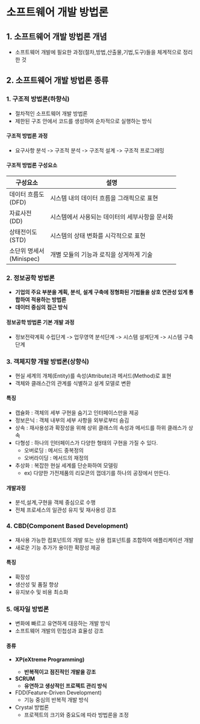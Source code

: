 # 소프트웨어 개발 방법론

## 1. 소프트웨어 개발 방법론 개념
- 소프트웨어 개발에 필요한 과정(절차,방법,산출물,기법,도구)들을 체계적으로 정리한 것

## 2. 소프트웨어 개발 방법론 종류
### 1. 구조적 방법론(하향식)
- 절차적인 소프트웨어 개발 방법론
- 제한된 구조 안에서 코드를 생성하여 순차적으로 실행하는 방식
#### 구조적 방법론 과정
- 요구사항 분석 -> 구조적 분석 -> 구조적 설계 -> 구조적 프로그래밍
#### 구조적 방법론 구성요소

|구성요소|설명|
|-------|----|
|데이터 흐름도<br>(DFD)|시스템 내의 데이터 흐름을 그래픽으로 표현|
|자료사전<br>(DD)|시스템에서 사용되는 데이터의 세부사항을 문서화|
|상태전이도<br>(STD)|시스템의 상태 변화를 시각적으로 표현|
|소단위 명세서<br>(Minispec)|개별 모듈의 기능과 로직을 상게하게 기술|

### 2. 정보공학 방법론
- <b>기업의 주요 부분을 계획, 분석, 설계 구축에 정형화된 기법들을 상호 연관성 있게 통합하여 적용하는 방법론
- 데이터 중심의 접근 방식</b>
#### 정보공학 방법론 기본 개발 과정
- 정보전략계획 수립단계 -> 업무영역 분석단계 -> 시스템 설계단계 -> 시스템 구축단계

### 3. 객체지향 개발 방법론(상향식)
- 현실 세계의 개체(Entity)를 속성(Attribute)과 메서드(Method)로 표현
- 객체와 클래스간의 관계를 식별하고 설계 모델로 변환
#### 특징
- 캡슐화 : 객체의 세부 구현을 숨기고 인터페이스만을 제공
- 정보은닉 : 객체 내부의 세부 사항을 외부로부터 숨김
- 상속 : 재사용성과 확장성을 위해 상위 클래스의 속성과 메서드를 하위 클래스가 상속
- 다형성 : 하나의 인터페이스가 다양한 형태의 구현을 가질 수 있다.
  - 오버로딩 : 메서드 중복정의
  - 오버라이딩 : 메서드의 재정의
- 추상화 : 복잡한 현실 세계를 단순화하여 모델링
  - ex) 다양한 가전제품의 리모콘의 껍데기를 하나의 공장에서 만든다.
#### 개발과정
- 분석,설계,구현을 객체 중심으로 수행
- 전체 프로세스의 일관성 유지 및 재사용성 강조

### 4. CBD(Component Based Development)
- 재사용 가능한 컴포넌트의 개발 또는 상용 컴포넌트를 조합하여 애플리케이션 개발
- 새로운 기능 추가가 용이한 확장성 제공
#### 특징
- 확장성
- 생산성 및 품질 향상
- 유지보수 및 비용 최소화

### 5. 애자일 방법론
- 변화에 빠르고 유연하게 대응하는 개발 방식
- 소프트웨어 개발의 민첩성과 효율성 강조

#### 종류
- <b>XP(eXtreme Programming)
  - 반복적이고 점진적인 개발을 강조
- SCRUM
  - 유연하고 생상적인 프로젝트 관리 방식</b>
- FDD(Feature-Driven Development)
  - 기능 중심의 반복적 개발 방식
- Crystal 방법론
  - 프로젝트의 크기와 중요도에 따라 방법론을 조정


